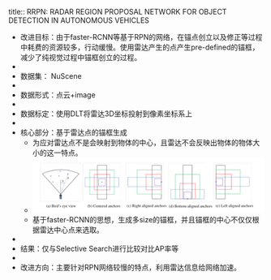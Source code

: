 title:: RRPN: RADAR REGION PROPOSAL NETWORK FOR OBJECT DETECTION IN AUTONOMOUS VEHICLES

- 改进目标：由于faster-RCNN等基于RPN的网络，在锚点创立以及修正等过程中耗费的资源较多，行动缓慢。使用雷达产生的点产生pre-defined的锚框，减少了纯视觉过程中锚框创立的过程。
-
- 数据集： NuScene
-
- 数据形式：点云+image
-
- 数据标定：使用DLT将雷达3D坐标投射到像素坐标系上
-
- 核心部分：基于雷达点的锚框生成
	- 为应对雷达点不是会映射到物体的中心，且雷达不会反映出物体的物体大小的这一特点。
	- ![image.png](../assets/image_1653456081010_0.png)
	- 基于faster-RCNN的思想，生成多size的锚框，并且锚框的中心不仅仅根据雷达中心点来选取。
-
- 结果：仅与Selective Search进行比较对比AP率等
-
- 改进方向：主要针对RPN网络较慢的特点，利用雷达信息给网络加速。